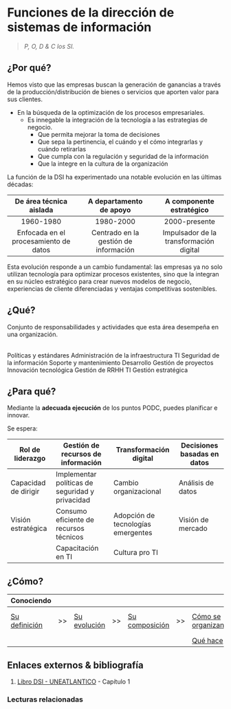 # Funciones de la dirección de sistemas de información

> *P, O, D & C los SI.*

## ¿Por qué?

Hemos visto que las empresas buscan la generación de ganancias a través de la producción/distribución de bienes o servicios que aporten valor para sus clientes.

- En la búsqueda de la optimización de los procesos empresariales.
  - Es innegable la integración de la tecnología a las estrategias de negocio.
    - Que permita mejorar la toma de decisiones
    - Que sepa la pertinencia, el cuándo y el cómo integrarlas y cuándo retirarlas
    - Que cumpla con la regulación y seguridad de la información
    - Que la integre en la cultura de la organización

La función de la DSI ha experimentado una notable evolución en las últimas décadas:

|De área técnica aislada||A departamento de apoyo||A componente estratégico|
|:-:|-|:-:|-|:-:|
|1960-1980||1980-2000||2000-presente|
|Enfocada en el procesamiento de datos||Centrado en la gestión de información||Impulsador de la transformación digital|

Esta evolución responde a un cambio fundamental: las empresas ya no solo utilizan tecnología para optimizar procesos existentes, sino que la integran en su núcleo estratégico para crear nuevos modelos de negocio, experiencias de cliente diferenciadas y ventajas competitivas sostenibles.

## ¿Qué?

Conjunto de responsabilidades y actividades que esta área desempeña en una organización.

||
|-|
Políticas y estándares
Administración de la infraestructura TI
Seguridad de la información
Soporte y mantenimiento
Desarrollo
Gestión de proyectos
Innovación tecnológica
Gestión de RRHH TI
Gestión estratégica

## ¿Para qué?

Mediante la **adecuada ejecución** de los puntos PODC, puedes planificar e innovar.

Se espera:

|Rol de liderazgo|Gestión de recursos de información|Transformación digital|Decisiones basadas en datos|
|-|-|-|-|
|Capacidad de dirigir    | Implementar políticas de seguridad y privacidad   | Cambio organizacional              | Análisis de datos
|Visión estratégica      | Consumo eficiente de recursos técnicos             | Adopción de tecnologías emergentes | Visión de mercado
|                        | Capacitación en TI                                | Cultura pro TI

## ¿Cómo?

|Conociendo|||||||||
|-|-|-|-|-|-|-|-|-|
|[Su definición](definicion.md)|>>|[Su evolución](evolucion.md)|>>|[Su composición](componentes.md)|>>|[Cómo se organizan](organizacion.md)|>>|[Qué  actividades abarca](actividades.md)
|||||||[Qué hace](elDirector.md)

## Enlaces externos & bibliografía

1. [Libro DSI - UNEATLANTICO](https://campus.uneatlantico.es/pluginfile.php/68989/mod_folder/content/0/Libro%20DSI%20-%20UNEATLANTICO.pdf?forcedownload=1) - Capítulo 1

### Lecturas relacionadas
